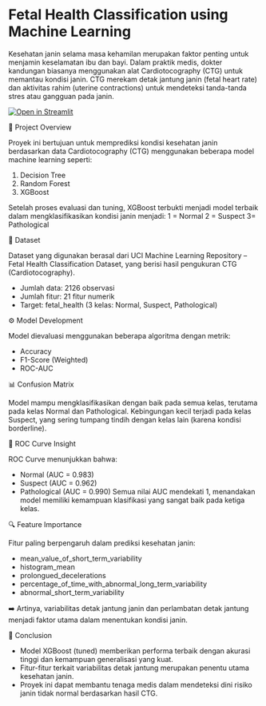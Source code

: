 # Fetal Health Classification using Machine Learning

Kesehatan janin selama masa kehamilan merupakan faktor penting untuk menjamin keselamatan ibu dan bayi.
Dalam praktik medis, dokter kandungan biasanya menggunakan alat Cardiotocography (CTG) untuk memantau kondisi janin.
CTG merekam detak jantung janin (fetal heart rate) dan aktivitas rahim (uterine contractions) untuk mendeteksi tanda-tanda stres atau gangguan pada janin.

[![Open in Streamlit](https://static.streamlit.io/badges/streamlit_badge_black_white.svg)](https://finpro-elofauq0.streamlit.app/)

📘 Project Overview

Proyek ini bertujuan untuk memprediksi kondisi kesehatan janin berdasarkan data Cardiotocography (CTG) menggunakan beberapa model machine learning seperti:
1. Decision Tree
2. Random Forest
3. XGBoost

Setelah proses evaluasi dan tuning, XGBoost terbukti menjadi model terbaik dalam mengklasifikasikan kondisi janin menjadi:
1 = Normal
2 = Suspect
3= Pathological

🧠 Dataset

Dataset yang digunakan berasal dari UCI Machine Learning Repository – Fetal Health Classification Dataset, yang berisi hasil pengukuran CTG (Cardiotocography).

- Jumlah data: 2126 observasi
- Jumlah fitur: 21 fitur numerik
- Target: fetal_health (3 kelas: Normal, Suspect, Pathological)

⚙️ Model Development

Model dievaluasi menggunakan beberapa algoritma dengan metrik:

- Accuracy
- F1-Score (Weighted)
- ROC-AUC

📊 Confusion Matrix

Model mampu mengklasifikasikan dengan baik pada semua kelas, terutama pada kelas Normal dan Pathological.
Kebingungan kecil terjadi pada kelas Suspect, yang sering tumpang tindih dengan kelas lain (karena kondisi borderline).

🧩 ROC Curve Insight

ROC Curve menunjukkan bahwa:

- Normal (AUC = 0.983)
- Suspect (AUC = 0.962)
- Pathological (AUC = 0.990)
Semua nilai AUC mendekati 1, menandakan model memiliki kemampuan klasifikasi yang sangat baik pada ketiga kelas.

🔍 Feature Importance

Fitur paling berpengaruh dalam prediksi kesehatan janin:

- mean_value_of_short_term_variability
- histogram_mean
- prolongued_decelerations
- percentage_of_time_with_abnormal_long_term_variability
- abnormal_short_term_variability

➡️ Artinya, variabilitas detak jantung janin dan perlambatan detak jantung menjadi faktor utama dalam menentukan kondisi janin.

🧾 Conclusion

- Model XGBoost (tuned) memberikan performa terbaik dengan akurasi tinggi dan kemampuan generalisasi yang kuat.
- Fitur-fitur terkait variabilitas detak jantung merupakan penentu utama kesehatan janin.
- Proyek ini dapat membantu tenaga medis dalam mendeteksi dini risiko janin tidak normal berdasarkan hasil CTG.
